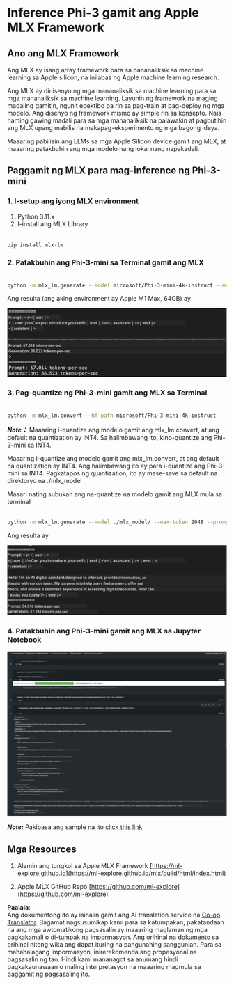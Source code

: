 <!--
CO_OP_TRANSLATOR_METADATA:
{
  "original_hash": "dcb656f3d206fc4968e236deec5d4384",
  "translation_date": "2025-07-17T10:08:28+00:00",
  "source_file": "md/03.FineTuning/03.Inference/MLX_Inference.md",
  "language_code": "tl"
}
-->
# **Inference Phi-3 gamit ang Apple MLX Framework**

## **Ano ang MLX Framework**

Ang MLX ay isang array framework para sa pananaliksik sa machine learning sa Apple silicon, na inilabas ng Apple machine learning research.

Ang MLX ay dinisenyo ng mga mananaliksik sa machine learning para sa mga mananaliksik sa machine learning. Layunin ng framework na maging madaling gamitin, ngunit epektibo pa rin sa pag-train at pag-deploy ng mga modelo. Ang disenyo ng framework mismo ay simple rin sa konsepto. Nais naming gawing madali para sa mga mananaliksik na palawakin at pagbutihin ang MLX upang mabilis na makapag-eksperimento ng mga bagong ideya.

Maaaring pabilisin ang LLMs sa mga Apple Silicon device gamit ang MLX, at maaaring patakbuhin ang mga modelo nang lokal nang napakadali.

## **Paggamit ng MLX para mag-inference ng Phi-3-mini**

### **1. I-setup ang iyong MLX environment**

1. Python 3.11.x  
2. I-install ang MLX Library

```bash

pip install mlx-lm

```

### **2. Patakbuhin ang Phi-3-mini sa Terminal gamit ang MLX**

```bash

python -m mlx_lm.generate --model microsoft/Phi-3-mini-4k-instruct --max-token 2048 --prompt  "<|user|>\nCan you introduce yourself<|end|>\n<|assistant|>"

```

Ang resulta (ang aking environment ay Apple M1 Max, 64GB) ay

![Terminal](../../../../../translated_images/01.5cf57df8f7407cf9281c0237f4e69c3728b8817253aad0835d14108b07c83c88.tl.png)

### **3. Pag-quantize ng Phi-3-mini gamit ang MLX sa Terminal**

```bash

python -m mlx_lm.convert --hf-path microsoft/Phi-3-mini-4k-instruct

```

***Note：*** Maaaring i-quantize ang modelo gamit ang mlx_lm.convert, at ang default na quantization ay INT4. Sa halimbawang ito, kino-quantize ang Phi-3-mini sa INT4.

Maaaring i-quantize ang modelo gamit ang mlx_lm.convert, at ang default na quantization ay INT4. Ang halimbawang ito ay para i-quantize ang Phi-3-mini sa INT4. Pagkatapos ng quantization, ito ay mase-save sa default na direktoryo na ./mlx_model

Maaari nating subukan ang na-quantize na modelo gamit ang MLX mula sa terminal

```bash

python -m mlx_lm.generate --model ./mlx_model/ --max-token 2048 --prompt  "<|user|>\nCan you introduce yourself<|end|>\n<|assistant|>"

```

Ang resulta ay

![INT4](../../../../../translated_images/02.7b188681a8eadbc111aba8d8006e4b3671788947a99a46329261e169dd2ec29f.tl.png)

### **4. Patakbuhin ang Phi-3-mini gamit ang MLX sa Jupyter Notebook**

![Notebook](../../../../../translated_images/03.b9705a3a5aaa89f9eb0ca04c1a4565dfe4a5e8cc68604227d2eab149fef1d3c7.tl.png)

***Note:*** Pakibasa ang sample na ito [click this link](../../../../../code/03.Inference/MLX/MLX_DEMO.ipynb)

## **Mga Resources**

1. Alamin ang tungkol sa Apple MLX Framework [https://ml-explore.github.io](https://ml-explore.github.io/mlx/build/html/index.html)

2. Apple MLX GitHub Repo [https://github.com/ml-explore](https://github.com/ml-explore)

**Paalala**:  
Ang dokumentong ito ay isinalin gamit ang AI translation service na [Co-op Translator](https://github.com/Azure/co-op-translator). Bagamat nagsusumikap kami para sa katumpakan, pakatandaan na ang mga awtomatikong pagsasalin ay maaaring maglaman ng mga pagkakamali o di-tumpak na impormasyon. Ang orihinal na dokumento sa orihinal nitong wika ang dapat ituring na pangunahing sanggunian. Para sa mahahalagang impormasyon, inirerekomenda ang propesyonal na pagsasalin ng tao. Hindi kami mananagot sa anumang hindi pagkakaunawaan o maling interpretasyon na maaaring magmula sa paggamit ng pagsasaling ito.